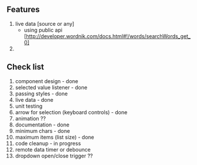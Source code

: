 
## Features
1. live data [source or any]
    - using public api [http://developer.wordnik.com/docs.html#!/words/searchWords_get_0]
2.

## Check list
1. component design - done
2. selected value listener - done
3. passing styles - done
4. live data - done
5. unit testing
6. arrow for selection (keyboard controls) - done
7. animation ??
8. documentation - done
9. minimum chars - done
10. maximum items (list size) - done
11. code cleanup - in progress
12. remote data timer or debounce
13. dropdown open/close trigger ??